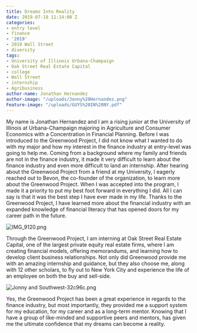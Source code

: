 ```yaml
---
title: Dreams Into Reality
date: 2019-07-18 11:14:00 Z
categories:
- entry level
- finance
- '2019'
- 2019 Wall Street
- diversity
tags:
- University of Illinois Urbana-Champaign
- Oak Street Real Estate Capital
- college
- Wall Street
- internship
- Agribusiness
author-name: Jonathan Hernandez
author-image: "/uploads/Jonny%20Hernandez.png"
Feature-image: "/uploads/GUYS%20IN%20NY.pdf"
---
```


My name is Jonathan Hernandez and I am a rising junior at the University of Illinois at Urbana-Champaign majoring in Agriculture and Consumer Economics with a Concentration in Financial Planning. Before I was introduced to the Greenwood Project, I did not know what I wanted to do with my major and how my interest in the finance industry at entry-level was going to help me. Coming from a background where my family and friends are not in the finance industry, it made it very difficult to learn about the finance industry and even more difficult to land an internship. After hearing about the Greenwood Project from a friend at my University, I eagerly reached out to Bevon, the co-founder of the organization, to learn more about the Greenwood Project. When I was accepted into the program, I made it a priority to put my best foot forward in everything I did. All I can say is that it was the best step I have ever made in my life. Thanks to the Greenwood Project, I have learned more about the financial industry with an expanded knowledge of financial literacy that has opened doors for my career path in the future.

![IMG_9120.png](/uploads/IMG_9120.png)

Through the Greenwood Project, I am interning at Oak Street Real Estate Capital, one of the largest private equity real estate firms, where I am creating financial models, offering memorandums, and learning how to develop client business relationships. Not only did Greenwood provide me with an amazing internship and guidance, but they also choose me, along with 12 other scholars, to fly out to New York City and experience the life of an employee on both the buy and sell-side.

![Jonny and Southwest-32c96c.png](/uploads/Jonny%20and%20Southwest-32c96c.png)

Yes, the Greenwood Project has been a great experience in regards to the finance industry, but most importantly, they provided me a support system for my education, for my career and as a long-term mentor.  Knowing that I have a group of like-minded and supportive peers and mentors, has given me the ultimate confidence that my dreams can become a reality.